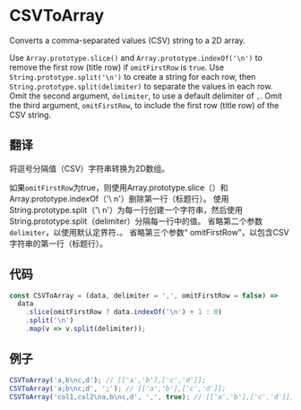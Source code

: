 # CSVToArray

Converts a comma-separated values (CSV) string to a 2D array.

Use `Array.prototype.slice()` and `Array.prototype.indexOf('\n')` to remove the first row (title row) if `omitFirstRow` is `true`.
Use `String.prototype.split('\n')` to create a string for each row, then `String.prototype.split(delimiter)` to separate the values in each row.
Omit the second argument, `delimiter`, to use a default delimiter of `,`.
Omit the third argument, `omitFirstRow`, to include the first row (title row) of the CSV string.

## 翻译

将逗号分隔值（CSV）字符串转换为2D数组。

如果`omitFirstRow`为true，则使用Array.prototype.slice（）和Array.prototype.indexOf（'\ n'）删除第一行（标题行）。
使用String.prototype.split（'\ n'）为每一行创建一个字符串，然后使用String.prototype.split（delimiter）分隔每一行中的值。
省略第二个参数`delimiter`，以使用默认定界符`，`。
省略第三个参数“ omitFirstRow”，以包含CSV字符串的第一行（标题行）。

## 代码

```js
const CSVToArray = (data, delimiter = ',', omitFirstRow = false) =>
  data
    .slice(omitFirstRow ? data.indexOf('\n') + 1 : 0)
    .split('\n')
    .map(v => v.split(delimiter));
```

## 例子

```js
CSVToArray('a,b\nc,d'); // [['a','b'],['c','d']];
CSVToArray('a;b\nc;d', ';'); // [['a','b'],['c','d']];
CSVToArray('col1,col2\na,b\nc,d', ',', true); // [['a','b'],['c','d']];
```
